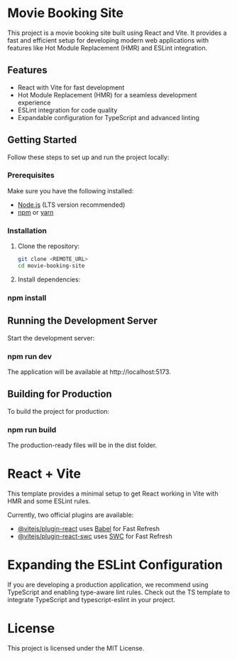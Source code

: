 # Movie Booking Site

This project is a movie booking site built using React and Vite. It provides a fast and efficient setup for developing modern web applications with features like Hot Module Replacement (HMR) and ESLint integration.

## Features

- React with Vite for fast development
- Hot Module Replacement (HMR) for a seamless development experience
- ESLint integration for code quality
- Expandable configuration for TypeScript and advanced linting

## Getting Started

Follow these steps to set up and run the project locally:

### Prerequisites

Make sure you have the following installed:

- [Node.js](https://nodejs.org/) (LTS version recommended)
- [npm](https://www.npmjs.com/) or [yarn](https://yarnpkg.com/)

### Installation

1. Clone the repository:
   ```sh
   git clone <REMOTE_URL>
   cd movie-booking-site
2. Install dependencies:

###    npm install
    
## Running the Development Server

Start the development server:

###    npm run dev

The application will be available at http://localhost:5173.

## Building for Production

To build the project for production:

### npm run build

The production-ready files will be in the dist folder.

# React + Vite

This template provides a minimal setup to get React working in Vite with HMR and some ESLint rules.

Currently, two official plugins are available:

- [@vitejs/plugin-react](https://github.com/vitejs/vite-plugin-react/blob/main/packages/plugin-react/README.md) uses [Babel](https://babeljs.io/) for Fast Refresh
- [@vitejs/plugin-react-swc](https://github.com/vitejs/vite-plugin-react-swc) uses [SWC](https://swc.rs/) for Fast Refresh

# Expanding the ESLint Configuration
If you are developing a production application, we recommend using TypeScript and enabling type-aware lint rules. Check out the TS template to integrate TypeScript and typescript-eslint in your project.

# License
This project is licensed under the MIT License.





